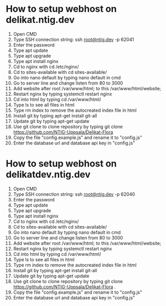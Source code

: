 # How to setup webhost on delikat.ntig.dev

1. Open CMD
2. Type SSH connection string: ssh root@ntig.dev -p 62041
3. Enter the password
4. Type apt update
5. Type apt upgrade
6. Type apt install nginx
7. Cd to nginx with cd /etc/nginx/
8. Cd to sites-available with cd sites-available/
9. Go into nano default by typing nano default in cmd
10. Go to server line and change listen from 80 to 3000
11. Add website after root /var/www/html; to this /var/www/html/website;
12. Restart nginx by typing systemctl restart nginx
13. Cd into html by typing cd /var/www/html/
14. Type ls to see all files in html
15. Type rm index to remove the autocreated index file in html
16. Install git by typing apt-get install git-all
17. Update git by typing apt-get update
18. Use git clone to clone repository by typing git clone https://github.com/NTIG-Uppsala/Delikat-Flora
19. Copy the file "config.example.js" and rename it to "config.js"
20. Enter the database url and database api key in "config.js"

# How to setup webhost on delikatdev.ntig.dev

1. Open CMD
2. Type SSH connection string: ssh root@ntig.dev -p 62040
3. Enter the password
4. Type apt update
5. Type apt upgrade
6. Type apt install nginx
7. Cd to nginx with cd /etc/nginx/
8. Cd to sites-available with cd sites-available/
9. Go into nano default by typing nano default in cmd
10. Go to server line and change listen from 80 to 3000
11. Add website after root /var/www/html; to this /var/www/html/website;
12. Restart nginx by typing systemctl restart nginx
13. Cd into html by typing cd /var/www/html/
14. Type ls to see all files in html
15. Type rm index to remove the autocreated index file in html
16. Install git by typing apt-get install git-all
17. Update git by typing apt-get update
18. Use git clone to clone repository by typing git clone https://github.com/NTIG-Uppsala/Delikat-Flora .
19. Copy the file "config.example.js" and rename it to "config.js"
20. Enter the database url and database api key in "config.js"